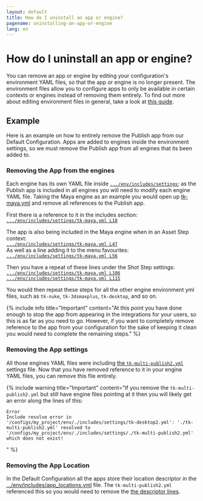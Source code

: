 ```yaml
---
layout: default
title: How do I uninstall an app or engine?
pagename: uninstalling-an-app-or-engine
lang: en
---
```


# How do I uninstall an app or engine?

You can remove an app or engine by editing your configuration's environment YAML files, so that the app or engine is no longer present. 
The environment files allow you to configure apps to only be available in certain contexts or engines instead of removing them entirely.
To find out more about editing environment files in general, take a look at [this guide](../../toolkit/learning-resources/guides/editing_app_setting.md).

## Example 

Here is an example on how to entirely remove the Publish app from our Default Configuration.
Apps are added to engines inside the environment settings, so we must remove the Publish app from all engines that its been added to.

### Removing the App from the engines

Each engine has its own YAML file inside [`.../env/includes/settings`](https://github.com/shotgunsoftware/tk-config-default2/tree/e09236bf4b91a6dd79ca5b3ef1258d0eb0afd871/env/includes/settings); as the Publish app is included in all engines you will need to modify each engine YAML file. Taking the Maya engine as an example you would open up [tk-maya.yml](https://github.com/shotgunsoftware/tk-config-default2/blob/e09236bf4b91a6dd79ca5b3ef1258d0eb0afd871/env/includes/settings/tk-maya.yml) and remove all references to the Publish app.

First there is a reference to it in the includes section:<br/>
[`.../env/includes/settings/tk-maya.yml L18`](https://github.com/shotgunsoftware/tk-config-default2/blob/e09236bf4b91a6dd79ca5b3ef1258d0eb0afd871/env/includes/settings/tk-maya.yml#L18)

The app is also being included in the Maya engine when in an Asset Step context:<br/>
[`.../env/includes/settings/tk-maya.yml L47`](https://github.com/shotgunsoftware/tk-config-default2/blob/e09236bf4b91a6dd79ca5b3ef1258d0eb0afd871/env/includes/settings/tk-maya.yml#L47)<br/>
As well as a line adding it to the menu favourites:<br/>
[`.../env/includes/settings/tk-maya.yml L56`](https://github.com/shotgunsoftware/tk-config-default2/blob/e09236bf4b91a6dd79ca5b3ef1258d0eb0afd871/env/includes/settings/tk-maya.yml#L56)


Then you have a repeat of these lines under the Shot Step settings:<br/>
[`.../env/includes/settings/tk-maya.yml L106`](https://github.com/shotgunsoftware/tk-config-default2/blob/e09236bf4b91a6dd79ca5b3ef1258d0eb0afd871/env/includes/settings/tk-maya.yml#L106)<br/>
[`.../env/includes/settings/tk-maya.yml L115`](https://github.com/shotgunsoftware/tk-config-default2/blob/e09236bf4b91a6dd79ca5b3ef1258d0eb0afd871/env/includes/settings/tk-maya.yml#L115)

You would then repeat these steps for all the other engine environment yml files, such as `tk-nuke`, `tk-3dsmaxplus`, `tk-desktop`, and so on.

{% include info title="Important" content="At this point you have done enough to stop the app from appearing in the integrations for your users, so this is as far as you need to go. However, if you want to completely remove reference to the app from your configuration for the sake of keeping it clean you would need to complete the remaining steps." %}

### Removing the App settings

All those engines YAML files were including [the `tk-multi-publish2.yml`](https://github.com/shotgunsoftware/tk-config-default2/blob/e09236bf4b91a6dd79ca5b3ef1258d0eb0afd871/env/includes/settings/tk-multi-publish2.yml) settings file. Now that you have removed reference to it in your engine YAML files, you can remove this file entirely.

{% include warning title="Important" content="If you remove the `tk-multi-publish2.yml` but still have engine files pointing at it then you will likely get an error along the lines of this: 

    Error
    Include resolve error in '/configs/my_project/env/./includes/settings/tk-desktop2.yml': './tk-multi-publish2.yml' resolved to '/configs/my_project/env/./includes/settings/./tk-multi-publish2.yml' which does not exist!
" %}

### Removing the App Location

In the Default Configuration all the apps store their location descriptor in the [.../env/includes/app_locations.yml](https://github.com/shotgunsoftware/tk-config-default2/blob/e09236bf4b91a6dd79ca5b3ef1258d0eb0afd871/env/includes/app_locations.yml) file. The `tk-multi-publish2.yml` referenced this so you would need to remove the [the descriptor lines](https://github.com/shotgunsoftware/tk-config-default2/blob/e09236bf4b91a6dd79ca5b3ef1258d0eb0afd871/env/includes/app_locations.yml#L52-L56).
